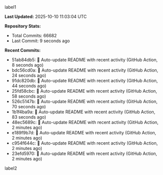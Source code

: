 
label1 
<!-- ACTIVITY_START -->
**Last Updated:** 2025-10-10 11:03:04 UTC

**Repository Stats:**
- Total Commits: 66682
- Last Commit: 9 seconds ago

**Recent Commits:**
- 51ab84db5: 🤖 Auto-update README with recent activity (GitHub Action, 8 seconds ago)
- bdc56cd0a: 🤖 Auto-update README with recent activity (GitHub Action, 24 seconds ago)
- 91dc820db: 🤖 Auto-update README with recent activity (GitHub Action, 44 seconds ago)
- 25fd58cbc: 🤖 Auto-update README with recent activity (GitHub Action, 58 seconds ago)
- 526c5147b: 🤖 Auto-update README with recent activity (GitHub Action, 70 seconds ago)
- 1b1f4ba9a: 🤖 Auto-update README with recent activity (GitHub Action, 83 seconds ago)
- 48ec5689c: 🤖 Auto-update README with recent activity (GitHub Action, 2 minutes ago)
- e189f9b7d: 🤖 Auto-update README with recent activity (GitHub Action, 2 minutes ago)
- c954f644c: 🤖 Auto-update README with recent activity (GitHub Action, 2 minutes ago)
- 23efd5970: 🤖 Auto-update README with recent activity (GitHub Action, 2 minutes ago)
<!-- ACTIVITY_END -->

label2
